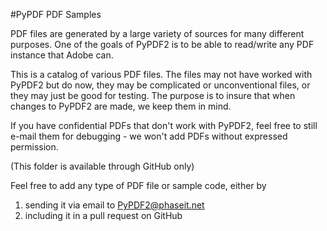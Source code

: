 #PyPDF PDF Samples

PDF files are generated by a large variety of sources for many different purposes. One of the goals of PyPDF2 is to be able to read/write any PDF instance that Adobe can.

This is a catalog of various PDF files. The files may not have worked with PyPDF2 but do now, they may be complicated or unconventional files, or they may just be good for testing. The purpose is to insure that when changes to PyPDF2 are made, we keep them in mind.

If you have confidential PDFs that don't work with PyPDF2, feel free to still e-mail them for debugging - we won't add PDFs without expressed permission.

(This folder is available through GitHub only)

Feel free to add any type of PDF file or sample code, 
either by

1. sending it via email to PyPDF2@phaseit.net
2. including it in a pull request on GitHub